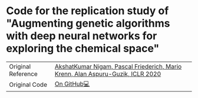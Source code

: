 # Code for the replication study of "Augmenting genetic algorithms with deep neural networks for exploring the chemical space" 

|          |           |
|----------|-----------|
| Original Reference | [AkshatKumar Nigam, Pascal Friederich, Mario Krenn, Alan Aspuru-Guzik, ICLR 2020](https://openreview.net/forum?id=H1lmyRNFvr)|
| Original Code      | [On GitHub💻](https://github.com/aspuru-guzik-group/GA/tree/paper_results) | 

